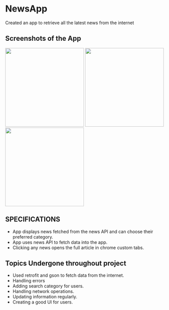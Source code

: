 # NewsApp

Created an app to retrieve all the latest news from the internet

## Screenshots of the App
<img src="https://user-images.githubusercontent.com/76839436/103455684-0052a400-4d15-11eb-8881-c1f52b1152bd.PNG" width="250"/> <img src="https://user-images.githubusercontent.com/76839436/103455719-44de3f80-4d15-11eb-9375-66d76308888f.PNG" width="250"/> <img src="https://user-images.githubusercontent.com/76839436/103460814-60f6d680-4d3f-11eb-9ffd-75bb97780bcd.PNG" width="250"/>

## SPECIFICATIONS

* App displays news fetched from the news API and can choose their preferred category.
* App uses news API to fetch data into the app.
* Clicking any news opens the full article in chrome custom tabs.

## Topics Undergone throughout project

* Used retrofit and gson to fetch data from the internet.
* Handling errors 
* Adding search category for users.
* Handling network operations.
* Updating information regularly.
* Creating a good UI for users.
